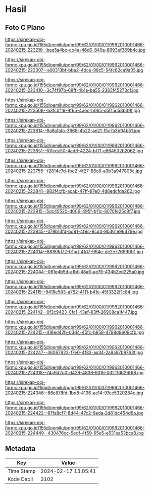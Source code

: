 # Hasil

## Foto C Plano

https://sirekap-obj-formc.kpu.go.id/155d/pemilu/pdpr/99/62/01/00/01/9962010001466-20240215-223210--bee5a4bc-cc4a-46d0-840a-8693ef369b4c.jpg

https://sirekap-obj-formc.kpu.go.id/155d/pemilu/pdpr/99/62/01/00/01/9962010001466-20240215-223307--a00313bf-bba2-4dce-98c5-54fc82ca9a05.jpg

https://sirekap-obj-formc.kpu.go.id/155d/pemilu/pdpr/99/62/01/00/01/9962010001466-20240215-223410--3c74f97b-68ff-4b1e-ba55-2383f45273cf.jpg

https://sirekap-obj-formc.kpu.go.id/155d/pemilu/pdpr/99/62/01/00/01/9962010001466-20240215-223508--b3fc0f19-9f65-4aec-b065-d5f15d53b39f.jpg

https://sirekap-obj-formc.kpu.go.id/155d/pemilu/pdpr/99/62/01/00/01/9962010001466-20240215-223614--9a8a1afa-3668-4b22-ae21-f5c7a3b94b51.jpg

https://sirekap-obj-formc.kpu.go.id/155d/pemilu/pdpr/99/62/01/00/01/9962010001466-20240215-223651--f01cdc50-4ad6-4224-bf71-e864502b2062.jpg

https://sirekap-obj-formc.kpu.go.id/155d/pemilu/pdpr/99/62/01/00/01/9962010001466-20240215-223755--f2814c7d-fbc2-4f27-86c8-a0b3a947805c.jpg

https://sirekap-obj-formc.kpu.go.id/155d/pemilu/pdpr/99/62/01/00/01/9962010001466-20240215-223841--982f4cfb-acab-47ff-87e0-4d8edcfda262.jpg

https://sirekap-obj-formc.kpu.go.id/155d/pemilu/pdpr/99/62/01/00/01/9962010001466-20240215-223915--5dc45520-d006-495f-bf1c-8070fe25c8f7.jpg

https://sirekap-obj-formc.kpu.go.id/155d/pemilu/pdpr/99/62/01/00/01/9962010001466-20240215-223945--079b13fd-bd91-4f9c-9cd4-9b361e96479e.jpg

https://sirekap-obj-formc.kpu.go.id/155d/pemilu/pdpr/99/62/01/00/01/9962010001466-20240215-224014--88189d72-01bd-4fd7-994e-de2e77699001.jpg

https://sirekap-obj-formc.kpu.go.id/155d/pemilu/pdpr/99/62/01/00/01/9962010001466-20240215-224044--061e4b5d-afbf-48a6-ae76-434b2ed225a0.jpg

https://sirekap-obj-formc.kpu.go.id/155d/pemilu/pdpr/99/62/01/00/01/9962010001466-20240215-224115--9416e583-a752-4111-b41e-45f3322f1c84.jpg

https://sirekap-obj-formc.kpu.go.id/155d/pemilu/pdpr/99/62/01/00/01/9962010001466-20240215-224142--0f3c9423-0fc1-43ef-83ff-26908ca1f447.jpg

https://sirekap-obj-formc.kpu.go.id/155d/pemilu/pdpr/99/62/01/00/01/9962010001466-20240215-224215--418ed42b-03d4-45fc-b959-4798d9e09cfb.jpg

https://sirekap-obj-formc.kpu.go.id/155d/pemilu/pdpr/99/62/01/00/01/9962010001466-20240215-224247--46067623-f7e0-4f83-aa34-2a6a97b9763f.jpg

https://sirekap-obj-formc.kpu.go.id/155d/pemilu/pdpr/99/62/01/00/01/9962010001466-20240215-224318--74c9d2d0-d428-4838-9316-002116626f68.jpg

https://sirekap-obj-formc.kpu.go.id/155d/pemilu/pdpr/99/62/01/00/01/9962010001466-20240215-224346--86c878fd-1bd8-4136-ae14-97cc5320284e.jpg

https://sirekap-obj-formc.kpu.go.id/155d/pemilu/pdpr/99/62/01/00/01/9962010001466-20240215-224422--97fa8cf7-8d44-47c2-9eda-2d81dc454d6a.jpg

https://sirekap-obj-formc.kpu.go.id/155d/pemilu/pdpr/99/62/01/00/01/9962010001466-20240215-224449--430476cc-5edf-4f59-95e5-e531ea53bca8.jpg


## Metadata

| Key        | Value               |
| ---------- | ------------------- |
| Time Stamp | 2024-02-17 13:05:41 |
| Kode Dapil | 3102                |



